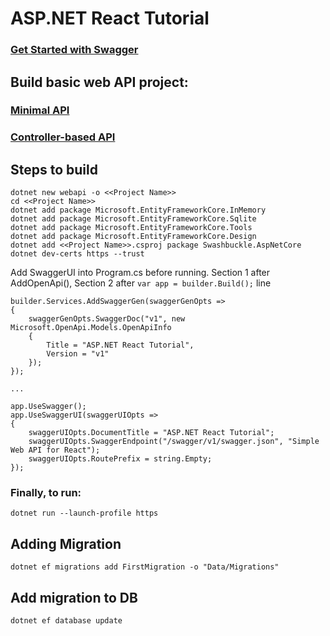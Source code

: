 # ASP.NET React Tutorial

### [Get Started with Swagger](https://learn.microsoft.com/en-us/aspnet/core/tutorials/getting-started-with-swashbuckle?view=aspnetcore-8.0&tabs=visual-studio-code)

## Build basic web API project:

### [Minimal API](https://learn.microsoft.com/en-us/aspnet/core/tutorials/min-web-api?view=aspnetcore-9.0&tabs=visual-studio-code)

### [Controller-based API](https://learn.microsoft.com/en-us/aspnet/core/tutorials/first-web-api?view=aspnetcore-9.0&tabs=visual-studio)

## Steps to build
```
dotnet new webapi -o <<Project Name>>
cd <<Project Name>>
dotnet add package Microsoft.EntityFrameworkCore.InMemory
dotnet add package Microsoft.EntityFrameworkCore.Sqlite
dotnet add package Microsoft.EntityFrameworkCore.Tools
dotnet add package Microsoft.EntityFrameworkCore.Design
dotnet add <<Project Name>>.csproj package Swashbuckle.AspNetCore
dotnet dev-certs https --trust
```

Add SwaggerUI into Program.cs before running. 
Section 1 after AddOpenApi(), 
Section 2 after ```var app = builder.Build();``` line
```
builder.Services.AddSwaggerGen(swaggerGenOpts =>
{
    swaggerGenOpts.SwaggerDoc("v1", new Microsoft.OpenApi.Models.OpenApiInfo
    {
        Title = "ASP.NET React Tutorial",
        Version = "v1"
    });
});

...

app.UseSwagger();
app.UseSwaggerUI(swaggerUIOpts =>
{
    swaggerUIOpts.DocumentTitle = "ASP.NET React Tutorial";
    swaggerUIOpts.SwaggerEndpoint("/swagger/v1/swagger.json", "Simple Web API for React");
    swaggerUIOpts.RoutePrefix = string.Empty;
});
```
### Finally, to run:
```
dotnet run --launch-profile https
```


## Adding Migration

```
dotnet ef migrations add FirstMigration -o "Data/Migrations"
```

## Add migration to DB

```
dotnet ef database update
```